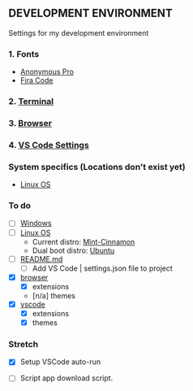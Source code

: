 ## DEVELOPMENT ENVIRONMENT
Settings for my development environment

### 1. Fonts
* [Anonymous Pro](https://www.marksimonson.com/fonts/view/anonymous-pro)
* [Fira Code](https://github.com/tonsky/FiraCode)

### 2. [Terminal](http://www.github.com/JeffACate/dev-settings/blob/master/Windows/terminal.md#terminal-settings)
### 3. [Browser](https://www.github.com/JeffACate/dev-settings/blob/master/browser.md#browser-settings)
### 4. [VS Code Settings](https://github.com/JeffACate/dev-settings/blob/master/vscode.md#vs-code-settings)

### System specifics (Locations don't exist yet)
* [Linux OS](https://github.com/JeffACate/dev-settings#system-specifics-locations-dont-exist-yet)

### To do 
* [ ] [Windows](https://www.github.com/JeffACate/dev-settings/blob/master/Windows)
* [ ] [Linux OS](https://github.com/JeffACate/dev-settings#system-specifics-locations-dont-exist-yet)
    * Current distro: [Mint-Cinnamon](https://linuxmint.com/edition.php?id=274)
    * Dual boot distro: [Ubuntu](https://ubuntu.com/download/desktop)
* [ ] [README.md](https://github.com/JeffACate/dev-settings#development-environment)
    * [ ] Add VS Code | settings.json file to project
* [x] [browser](https://www.github.com/JeffACate/dev-settings/blob/master/browser.md#browser-settings)
    * [x] extensions
    * [n/a] themes
* [x] [vscode](https://www.github.com/JeffACate/dev-settings/blob/master/vscode.md#vs-code-settings)
    * [x] extensions
    * [x] themes
    
### Stretch
* [x] Setup VSCode auto-run 
* [ ] Script app download script.

